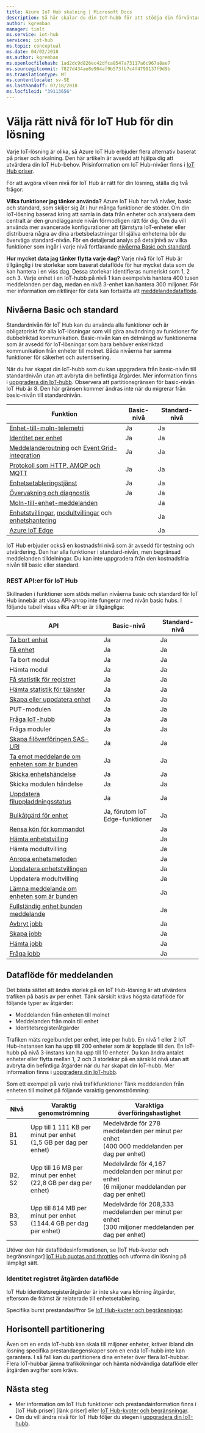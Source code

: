 ```yaml
---
title: Azure IoT Hub skalning | Microsoft Docs
description: Så här skalar du din IoT-hubb för att stödja din förväntade meddelandedataflöde och önskade funktioner. Innehåller en sammanfattning av alternativ för horisontell partitionering och dataflöden som stöds för varje nivå.
author: kgremban
manager: timlt
ms.service: iot-hub
services: iot-hub
ms.topic: conceptual
ms.date: 04/02/2018
ms.author: kgremban
ms.openlocfilehash: 1ad2dc9d826ec42dfca8547a73117a6c967a8ae7
ms.sourcegitcommit: 7827d434ae8e904af9b573fb7c4f4799137f9d9b
ms.translationtype: MT
ms.contentlocale: sv-SE
ms.lasthandoff: 07/18/2018
ms.locfileid: "39113656"
---
```

# <a name="choose-the-right-iot-hub-tier-for-your-solution"></a>Välja rätt nivå för IoT Hub för din lösning

Varje IoT-lösning är olika, så Azure IoT Hub erbjuder flera alternativ baserat på priser och skalning. Den här artikeln är avsedd att hjälpa dig att utvärdera din IoT Hub-behov. Prisinformation om IoT Hub-nivåer finns i [IoT Hub priser](https://azure.microsoft.com/pricing/details/iot-hub). 

För att avgöra vilken nivå för IoT Hub är rätt för din lösning, ställa dig två frågor:

**Vilka funktioner jag tänker använda?**
Azure IoT Hub har två nivåer, basic och standard, som skiljer sig åt i hur många funktioner de stöder. Om din IoT-lösning baserad kring att samla in data från enheter och analysera dem centralt är den grundläggande nivån förmodligen rätt för dig. Om du vill använda mer avancerade konfigurationer att fjärrstyra IoT-enheter eller distribuera några av dina arbetsbelastningar till själva enheterna bör du överväga standard-nivån. För en detaljerad analys på detaljnivå av vilka funktioner som ingår i varje nivå fortfarande [nivåerna Basic och standard](#basic-and-standard-tiers).

**Hur mycket data jag tänker flytta varje dag?**
Varje nivå för IoT Hub är tillgänglig i tre storlekar som baserat dataflöde för hur mycket data som de kan hantera i en viss dag. Dessa storlekar identifieras numeriskt som 1, 2 och 3. Varje enhet i en IoT-hubb på nivå 1 kan exempelvis hantera 400 tusen meddelanden per dag, medan en nivå 3-enhet kan hantera 300 miljoner. För mer information om riktlinjer för data kan fortsätta att [meddelandedataflöde](#message-throughput).

## <a name="basic-and-standard-tiers"></a>Nivåerna Basic och standard

Standardnivån för IoT Hub kan du använda alla funktioner och är obligatoriskt för alla IoT-lösningar som vill göra användning av funktioner för dubbelriktad kommunikation. Basic-nivån kan en delmängd av funktionerna som är avsedd för IoT-lösningar som bara behöver enkelriktad kommunikation från enheter till molnet. Båda nivåerna har samma funktioner för säkerhet och autentisering.

När du har skapat din IoT-hubb som du kan uppgradera från basic-nivån till standardnivån utan att avbryta din befintliga åtgärder. Mer information finns i [uppgradera din IoT-hubb](iot-hub-upgrade.md). Observera att partitionsgränsen för basic-nivån IoT Hub är 8. Den här gränsen kommer ändras inte när du migrerar från basic-nivån till standardnivån.

| Funktion | Basic-nivå | Standard-nivå |
| ---------- | ---------- | ------------- |
| [Enhet-till-moln-telemetri](iot-hub-devguide-messaging.md) | Ja | Ja |
| [Identitet per enhet](iot-hub-devguide-identity-registry.md) | Ja | Ja |
| [Meddelanderoutning](iot-hub-devguide-messages-read-custom.md) och [Event Grid-integration](iot-hub-event-grid.md) | Ja | Ja |
| [Protokoll som HTTP, AMQP och MQTT](iot-hub-devguide-protocols.md) | Ja | Ja |
| [Enhetsetableringstjänst](../iot-dps/about-iot-dps.md) | Ja | Ja |
| [Övervakning och diagnostik](iot-hub-monitor-resource-health.md) | Ja | Ja |
| [Moln-till-enhet-meddelanden](iot-hub-devguide-c2d-guidance.md) |   | Ja |
| [Enhetstvillingar](iot-hub-devguide-device-twins.md), [modultvillingar](iot-hub-devguide-module-twins.md) och [enhetshantering](iot-hub-device-management-overview.md) |   | Ja |
| [Azure IoT Edge](../iot-edge/how-iot-edge-works.md) |   | Ja |

IoT Hub erbjuder också en kostnadsfri nivå som är avsedd för testning och utvärdering. Den har alla funktioner i standard-nivån, men begränsad meddelanden tilldelningar. Du kan inte uppgradera från den kostnadsfria nivån till basic eller standard. 

### <a name="iot-hub-rest-apis"></a>REST API:er för IoT Hub

Skillnaden i funktioner som stöds mellan nivåerna basic och standard för IoT Hub innebär att vissa API-anrop inte fungerar med nivån basic hubs. I följande tabell visas vilka API: er är tillgängliga: 

| API | Basic-nivå | Standard-nivå |
| --- | ---------- | ------------- |
| [Ta bort enhet](https://docs.microsoft.com/en-us/rest/api/iothub/service/service/deletedevice) | Ja | Ja |
| [Få enhet](https://docs.microsoft.com/en-us/rest/api/iothub/service/service/getdevice) | Ja | Ja |
| Ta bort modul | Ja | Ja |
| Hämta modul | Ja | Ja |
| [Få statistik för registret](https://docs.microsoft.com/en-us/rest/api/iothub/service/service/getdeviceregistrystatistics) | Ja | Ja |
| [Hämta statistik för tjänster](https://docs.microsoft.com/en-us/rest/api/iothub/service/service/getservicestatistics) | Ja | Ja |
| [Skapa eller uppdatera enhet](https://docs.microsoft.com/rest/api/iothub/service/service/createorupdatedevice) | Ja | Ja |
| PUT-modulen | Ja | Ja |
| [Fråga IoT-hubb](https://docs.microsoft.com/rest/api/iothub/service/service/queryiothub) | Ja | Ja |
| Fråga moduler | Ja | Ja |
| [Skapa filöverföringen SAS-URI](https://docs.microsoft.com/en-us/rest/api/iothub/device/device/createfileuploadsasuri) | Ja | Ja |
| [Ta emot meddelande om enheten som är bunden](https://docs.microsoft.com/en-us/rest/api/iothub/device/device/receivedeviceboundnotification) | Ja | Ja |
| [Skicka enhetshändelse](https://docs.microsoft.com/en-us/rest/api/iothub/device/device/senddeviceevent) | Ja | Ja |
| Skicka modulen händelse | Ja | Ja |
| [Uppdatera filuppladdningsstatus](https://docs.microsoft.com/en-us/rest/api/iothub/device/device/updatefileuploadstatus) | Ja | Ja |
| [Bulkåtgärd för enhet](https://docs.microsoft.com/en-us/rest/api/iot-dps/deviceenrollment/bulkoperation) | Ja, förutom IoT Edge-funktioner | Ja | 
| [Rensa kön för kommandot](https://docs.microsoft.com/en-us/rest/api/iothub/service/service/purgecommandqueue) |   | Ja |
| [Hämta enhetstvilling](https://docs.microsoft.com/en-us/rest/api/iothub/service/service/gettwin) |   | Ja |
| Hämta modultvilling |   | Ja |
| [Anropa enhetsmetoden](https://docs.microsoft.com/en-us/rest/api/iothub/service/service/invokedevicemethod) |   | Ja |
| [Uppdatera enhetstvillingen](https://docs.microsoft.com/en-us/rest/api/iothub/service/service/updatetwin) |   | Ja | 
| Uppdatera modultvilling |   | Ja | 
| [Lämna meddelande om enheten som är bunden](https://docs.microsoft.com/en-us/rest/api/iothub/device/device/abandondeviceboundnotification) |   | Ja |
| [Fullständig enhet bunden meddelande](https://docs.microsoft.com/en-us/rest/api/iothub/device/device/completedeviceboundnotification) |   | Ja |
| [Avbryt jobb](https://docs.microsoft.com/en-us/rest/api/iothub/service/service/canceljob) |   | Ja |
| [Skapa jobb](https://docs.microsoft.com/en-us/rest/api/iothub/service/service/createjob) |   | Ja |
| [Hämta jobb](https://docs.microsoft.com/en-us/rest/api/iothub/service/service/getjob) |   | Ja |
| [Fråga jobb](https://docs.microsoft.com/en-us/rest/api/iothub/service/service/queryjobs) |   | Ja |

## <a name="message-throughput"></a>Dataflöde för meddelanden

Det bästa sättet att ändra storlek på en IoT Hub-lösning är att utvärdera trafiken på basis av per enhet. Tänk särskilt krävs högsta dataflöde för följande typer av åtgärder:

* Meddelanden från enheten till molnet
* Meddelanden från moln till enhet
* Identitetsregisteråtgärder

Trafiken mäts regelbundet per enhet, inte per hubb. En nivå 1 eller 2 IoT Hub-instansen kan ha upp till 200 enheter som är kopplade till den. En IoT-hubb på nivå 3-instans kan ha upp till 10 enheter. Du kan ändra antalet enheter eller flytta mellan 1, 2 och 3 storlekar på en särskild nivå utan att avbryta din befintliga åtgärder när du har skapat din IoT-hubb. Mer information finns i [uppgradera din IoT-hubb](iot-hub-upgrade.md).

Som ett exempel på varje nivå trafikfunktioner Tänk meddelanden från enheten till molnet på följande varaktig genomströmning:

| Nivå | Varaktig genomströmning | Varaktiga överföringshastighet |
| --- | --- | --- |
| B1 S1 |Upp till 1 111 KB per minut per enhet<br/>(1,5 GB per dag per enhet) |Medelvärde för 278 meddelanden per minut per enhet<br/>(400 000 meddelanden per dag per enhet) |
| B2, S2 |Upp till 16 MB per minut per enhet<br/>(22,8 GB per dag per enhet) |Medelvärde för 4,167 meddelanden per minut per enhet<br/>(6 miljoner meddelanden per dag per enhet) |
| B3, S3 |Upp till 814 MB per minut per enhet<br/>(1144.4 GB per dag per enhet) |Medelvärde för 208,333 meddelanden per minut per enhet<br/>(300 miljoner meddelanden per dag per enhet) |

Utöver den här dataflödesinformationen, se [IoT Hub-kvoter och begränsningar] [ IoT Hub quotas and throttles] och utforma din lösning på lämpligt sätt.

### <a name="identity-registry-operation-throughput"></a>Identitet registret åtgärden dataflöde
IoT Hub identitetsregisteråtgärder är inte ska vara körning åtgärder, eftersom de främst är relaterade till enhetsetablering.

Specifika burst prestandasiffror Se [IoT Hub-kvoter och begränsningar][IoT Hub quotas and throttles].

## <a name="sharding"></a>Horisontell partitionering
Även om en enda IoT-hubb kan skala till miljoner enheter, kräver ibland din lösning specifika prestandaegenskaper som en enda IoT-hubb inte kan garantera. I så fall kan du partitionera dina enheter över flera IoT-hubbar. Flera IoT-hubbar jämna trafikökningar och hämta nödvändiga dataflöde eller åtgärden avgifter som krävs.

## <a name="next-steps"></a>Nästa steg

* Mer information om IoT Hub funktioner och prestandainformation finns i [IoT Hub priser] [länk priser] eller [IoT Hub-kvoter och begränsningar][IoT Hub quotas and throttles].
* Om du vill ändra nivå för IoT Hub följer du stegen i [uppgradera din IoT-hubb](iot-hub-upgrade.md).

[lnk-pricing]: https://azure.microsoft.com/pricing/details/iot-hub
[IoT Hub quotas and throttles]: iot-hub-devguide-quotas-throttling.md

[lnk-devguide]: iot-hub-devguide.md
[lnk-iotedge]: ../iot-edge/tutorial-simulate-device-linux.md
